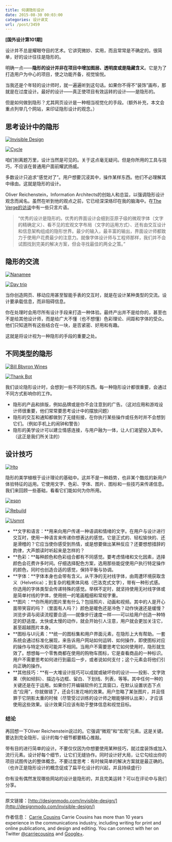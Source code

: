 ```yaml
---
title: 何谓隐形设计
date: 2015-08-30 00:03:00
categories: 设计译文
url: /post/3459
---
```


**[国外设计第101期]**

设计并不总是耀眼夺目的艺术。它讲究微妙、实用，而且常常是不确定的。很简单，好的设计往往是隐形的。

明确一点——**隐形的设计并非在项目中增加图层、透明度或是隐藏含义**。它是为了打造用户为中心的项目，使之功能齐备，视觉愉悦。

当我还是个年轻的设计师时，就一遍遍听到这句话。如果你不得不“装饰”画布，那就是在过度设计。最好的设计——真正使项目有效运转的设计——是隐形的。

但是如何做到隐形？尤其网页设计是一种相当视觉化的手段。（额外补充，本文会重点列举几个网站，来印证隐形设计的观念。）

## 思考设计中的隐形

[![Invisible Design](http://designmodo.com/wp-content/uploads/2015/08/alchemy.jpg)](http://www.alchemy-digital.co.uk/)

[![Cycle](http://designmodo.com/wp-content/uploads/2015/08/cycle.jpg)](http://www.cyclebycycle.com/)

咱们别离题万里，设计当然是可见的。关于这点毫无疑问。但是你所用的工具与技巧，不应该在普通用户面前耀武扬威。

多数设计只追求“感觉对了”。用户想要沉浸其中，操作某样东西。他们不必理解其中缘由。这就是隐形的设计。

Oliver Reichenstein，Information Architects的创始人和总监，以强调隐形设计观念而闻名。虽然在听到他的观点之前，它已经深深烙印在我的脑海中。在[The Verge的访谈](http://www.theverge.com/2012/7/24/3177332/ia-oliver-reichenstein-writer-interview-good-design-is-invisible)中有一些只言片语。

> “优秀的设计是隐形的。优秀的界面设计会细到亚原子级的微观字体（文字的精确定义）、看不见的宏观文字布局（文字的运用方式）、还有由交互设计和信息架构组成的隐形世界。最少的输入，最丰富的输出，界面设计师都致力于使用户花费最少的注意力。就像字体设计师与工程师那样，我们并不会试图找到完美的解决方案，但会寻找最佳的两全之策。”

## 隐形的交流

[![Nanamee](http://designmodo.com/wp-content/uploads/2015/08/nanamee-e1440485288220.jpg)](https://www.nanamee.com/)

[![Day trip](http://designmodo.com/wp-content/uploads/2015/08/day-trip.jpg)](https://godaytrip.com/)

当你创造网页、移动应用甚至智能手表的交互时，就是在设计某种类型的交流。设计要承载信息，而非阻碍信息。

你在处理时会用尽所有设计手段来打造一种体验。最终产出并不是给你的，甚至也不是给其他设计师，而是给广大不懂（也不想懂）色彩理论、间距和字体的受众。他们只知道所有这些结合在一块，是否紧密、好用和有趣。

这就是将设计视为一种隐形的手段的重要之处。

## 不同类型的隐形

[![Bill Bbyron Wines](http://designmodo.com/wp-content/uploads/2015/08/byron.jpg)](http://billbyronwines.com/)

[![Thank Bot](http://designmodo.com/wp-content/uploads/2015/08/thank-bot-e1440485454644.jpg)](http://thankbot.com/)

我们谈论隐形设计时，会想到一些不同的东西。每一种隐形设计都很重要，会通过不同方式影响你的工作。

* 隐形的产品和排版，例如品牌或是你不会注意到的广告。（这对应用和游戏设计师很重要，他们常常要思考设计中的摆放问题）
* 隐形的交互和通知都做到了无缝衔接，在你执行某些操作或任务时并不会想到它们。（例如手机上的闹钟和警告）
* 隐形的美学设计可以建立情感连接，与用户融为一体，让人们渴望投入其中。（这正是我们所关注的）

## 设计技巧

[![Hto](http://designmodo.com/wp-content/uploads/2015/08/hto.jpg)](http://www.hto.ca/)

隐形的美学植根于设计理论的基础中。这并不是一种趋势，也非某个酷炫的新用户体验特征的运用。它使用文字、色彩、字体、图片、图标和一些技巧来传递信息。我们来回顾一些基础，看看它们能如何为你所用。

[![espn](http://designmodo.com/wp-content/uploads/2015/08/espn.jpg)](https://mediadistribution.espn.com/)

[![Rebuild](http://designmodo.com/wp-content/uploads/2015/08/rebuild.jpg)](http://www.rebuildingtogether-stl.org/#community)

[![Usmnt](http://designmodo.com/wp-content/uploads/2015/08/usmnt.jpg)](http://nextmatch.us/)

* **文字和语言：**用来向用户传递一种语调和情绪的文字。在用户与设计进行交互时，使用一种语言来传递你想表达的感觉。它是正式的、轻松愉快的、还是滑稽的？它应当使你感受到热情，或是想要做出某种反应？还要想想措辞的韵律，大声朗读时听起来是怎样的？
* **色彩：**每种颜色和色彩组合都有不同感觉。要考虑情绪和文化因素，选择颜色会花费许多时间。仔细选择配色方案，选用那些能促使用户执行特定操作的颜色，同时也创造合适的感觉，保持平衡与协调。
* **字体：**字体本身也会带有含义。从干净的无衬线字体，由周遭环境获取含义（Helvetica）；到复杂的粗黑体风格（巴洛克式文字），带有一种形式感。你选用的字体类型会传递特殊的感觉。举棋不定时，就坚持使用无衬线字体或是简单衬线的字体，使用统一的笔画粗细和常规字重。
* **图片：**你所用的图片里有什么？包括照片、动画和视频。其中的人是开心面带笑容的吗？（里面有人吗？）颜色是暖色还是冷色？动作快速还是缓慢？浏览步调与阅读流程要合适——就像步行速度一样——可以给用户创造一种特定的舒适度。太快或太慢的动作，就会开始引人注意，用户就会更加关注它，甚至超越图片本身。
* **图标与UI元素：**统一的图标集和用户界面元素，在隐形上大有帮助。一套系统会通过标准化展现，来告诉用户网站如何运转、如何操作，即使图标对应的操作与特定外观可能并不相同。当用户不需要思考它如何使用时，隐形就生效了。想想每一个零售商都在使用的购物车图标，它是查看商品的一种标识。用户不需要思考如何进行到最后一步，或者说如何支付；这个元素会将他们引向正确的操作。
* **其他技巧：**有一大堆设计技巧可以成就或破坏你的设计——投影、文字效果（例如倾斜）、描边与边框、留白、下划线、列表，等等。其中任何一种的关键还是在于运用。如果你打开编辑软件的工具窗口，在默认设置状态下点击“应用”，你就做错了，还会引发花哨的效果。用户忽略了某张图片，并且怪罪于它阴影太重的时候（尽管受过训练的设计师之眼能够辨认出来），才应该使用这些效果。设计效果只应该有助于整体信息和视觉目标。

### 结论

再回想一下Oliver Reichenstein说过的。它强调“微观”和“宏观”元素。这是关键。要达到完全隐形，设计的每个细节都要精心推敲。

带有目的进行简单的设计。不要仅仅因为你想要使用某种技巧，就过度装饰或加入流行元素。设计好每个细节，让它们无缝协作。同时设计好大局，让它勾绘出你的项目试图传达的整体概念。不要过度思考：有时候简单的解决方案就是最正确的。（也许正是隐形设计的概念促成了扁平化设计的兴起，并且持续盛行）

你有没有偶然发现哪些网站的设计是隐形的，并且完美运转？可以在评论中与我们分享。

---

原文链接：[http://designmodo.com/invisible-design/](http://designmodo.com/invisible-design/)

作者信息：
[Carrie Cousins](http://designmodo.com/author/carrie/)
Carrie Cousins has more than 10 years experience in the communications industry, including writing for print and online publications, and design and editing. You can connect with her on Twitter [@carriecousins](https://twitter.com/carriecousins) and [Google+](https://plus.google.com/+CarrieCousins?rel=author).